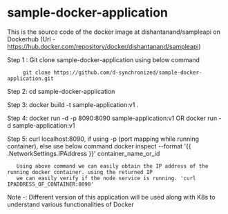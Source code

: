 # sample-docker-application

This is the source code of the docker image at dishantanand/sampleapi on Dockerhub
  (Url - https://hub.docker.com/repository/docker/dishantanand/sampleapi)

Step 1 : Git clone sample-docker-application using below command
         
         git clone https://github.com/d-synchronized/sample-docker-application.git

Step 2: cd sample-docker-application

Step 3: docker build -t sample-application:v1 .

Step 4: docker run -d -p 8090:8090 sample-application:v1
                       OR
        docker run -d sample-application:v1
        
Step 5: curl localhost:8090, if using -p (port mapping while running container), else use below command
       docker inspect --format '{{ .NetworkSettings.IPAddress }}' container_name_or_id
       
       Using above command we can easily obtain the IP address of the running docker container. using the returned IP 
       we can easily verify if the node service is running. 'curl IPADDRESS_OF_CONTAINER:8090'

Note -: Different version of this application will be used along with K8s to understand various functionalities of Docker

